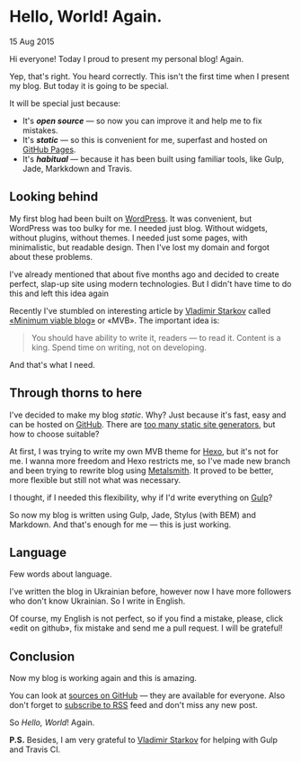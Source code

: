 # Hello, World! Again.

15 Aug 2015

Hi everyone! Today I proud to present my personal blog! Again.

Yep, that's right. You heard correctly. This isn't the first time when I present my blog. But today it is going to be special.

<!-- more -->

It will be special just because:

* It's **_open source_** — so now you can improve it and help me to fix mistakes.
* It's **_static_** — so this is convenient for me, superfast and hosted on [GitHub Pages][gh-pages].
* It's **_habitual_** — because it has been built using familiar tools, like Gulp, Jade, Markkdown and Travis.

## Looking behind

My first blog had been built on [WordPress][wordpress]. It was convenient, but WordPress was too bulky for me. I needed just blog. Without widgets, without plugins, without themes. I needed just some pages, with minimalistic, but readable design. Then I've lost my domain and forgot about these problems.

I've already mentioned that about five months ago and decided to create perfect, slap-up site using modern technologies. But I didn't have time to do this and left this idea again

Recently I've stumbled on interesting article by [Vladimir Starkov][starkov] called [«Minimum viable blog»][mvb] or «MVB». The important idea is:

> You should have ability to write it, readers — to read it. Content is a king. Spend time on writing, not on developing.

And that's what I need.

## Through thorns to here

I've decided to make my blog _static_. Why? Just because it's fast, easy and can be hosted on [GitHub][gh-pages]. There are [too many static site generators][staticgen], but how to choose suitable?

At first, I was trying to write my own MVB theme for [Hexo][hexo], but it's not for me. I wanna more freedom and Hexo restricts me, so I've made new branch and been trying to rewrite blog using [Metalsmith][metalsmith]. It proved to be better, more flexible but still not what was necessary.

I thought, if I needed this flexibility, why if I'd write everything on [Gulp][gulp]?

So now my blog is written using Gulp, Jade, Stylus (with BEM) and Markdown. And that's enough for me — this is just working.

## Language

Few words about language.

I've written the blog in Ukrainian before, however now I have more followers who don't know Ukrainian. So I write in English.

Of course, my English is not perfect, so if you find a mistake, please, click «edit on github», fix mistake and send me a pull request. I will be grateful!

## Conclusion

Now my blog is working again and this is amazing.

You can look at [sources on GitHub][repo] — they are available for everyone. Also don't forget to [subscribe to RSS][feed] feed and don't miss any new post.

So _Hello, World_! Again.

**P.S.** Besides, I am very grateful to [Vladimir Starkov][starkov] for helping with Gulp and Travis CI.

[gh-pages]: https://pages.github.com/
[wordpress]: https://wordpress.org/
[starkov]: https://iamstarkov.com/
[mvb]: https://iamstarkov.com/mvb/
[staticgen]: https://www.staticgen.com/
[hexo]: https://hexo.io/
[metalsmith]: http://www.metalsmith.io/
[gulp]: http://gulpjs.com/
[repo]: https://github.com/denysdovhan/denysdovhan.github.io
[feed]: /rss.xml
